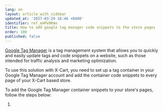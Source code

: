 ```yaml
---
lang: en
layout: article_with_sidebar
updated_at: '2017-03-29 16:46 +0400'
identifier: ref_eHPw9R4e
title: How to add google tag manager code snippets to the store pages
order: 100
published: false
---
```

[Google Tag Manager](https://www.google.com/analytics/tag-manager/ "Google Tag Manager") is a tag management system that allows you to quickly and easily update tags and code snippets on a website, such as those intended for traffic analysis and marketing optimization. 

To use this solution with X-Cart, you need to set up a tag container in your Google Tag Manager account and add the container code snippets to every page of your X-Cart based store.

To add the Google Tag Manager container snippets to your store's pages, follow the steps below:

1.
